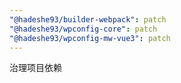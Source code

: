 ```yaml
---
"@hadeshe93/builder-webpack": patch
"@hadeshe93/wpconfig-core": patch
"@hadeshe93/wpconfig-mw-vue3": patch
---
```


治理项目依赖
